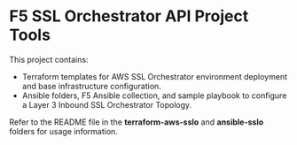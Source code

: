 # F5 SSL Orchestrator API Project Tools

This project contains:

- Terraform templates for AWS SSL Orchestrator environment deployment and base infrastructure configuration.
- Ansible folders, F5 Ansible collection, and sample playbook to configure a Layer 3 Inbound SSL Orchestrator Topology.

Refer to the README file in the **terraform-aws-sslo** and **ansible-sslo** folders for usage information.
  